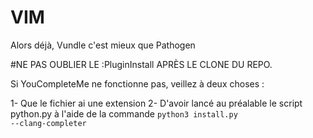 # VIM

Alors déjà, Vundle c'est mieux que Pathogen 

#NE PAS OUBLIER LE :PluginInstall APRÈS LE CLONE DU REPO.

Si YouCompleteMe ne fonctionne pas, veillez à deux choses :

  1- Que le fichier ai une extension
  2- D'avoir lancé au préalable le script python.py à l'aide de la commande <code>python3 install.py --clang-completer
  

